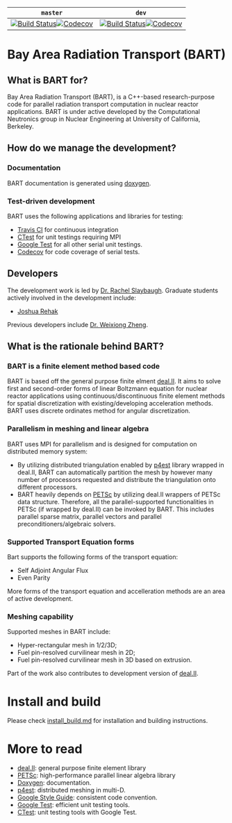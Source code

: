| `master` | `dev` |
|----------|-------|
|[![Build Status](https://travis-ci.org/SlaybaughLab/BART.svg?branch=master)](https://travis-ci.org/SlaybaughLab/BART)[![Codecov](https://codecov.io/gh/SlaybaughLab/BART/branch/master/graph/badge.svg)](https://codecov.io/gh/SlaybaughLab/BART/branch/master)|[![Build Status](https://travis-ci.org/SlaybaughLab/BART.svg?branch=dev)](https://travis-ci.org/SlaybaughLab/BART)[![Codecov](https://codecov.io/gh/SlaybaughLab/BART/branch/dev/graph/badge.svg)](https://codecov.io/gh/SlaybaughLab/BART/branch/dev)|

# Bay Area Radiation Transport (BART)

## What is BART for?

Bay Area Radiation Transport (BART), is a C++-based research-purpose
code for parallel radiation transport computation in nuclear reactor
applications. BART is under active developed by the Computational
Neutronics group in Nuclear Engineering at University of California,
Berkeley.

## How do we manage the development?

### Documentation

BART documentation is generated using [doxygen](http://www.stack.nl/~dimitri/doxygen/).

### Test-driven development
BART uses the following applications and libraries for testing:
- [Travis CI](https://travis-ci.org) for continuous integration
- [CTest](https://cmake.org/Wiki/CMake/Testing_With_CTest) for unit testings requiring MPI
- [Google Test](https://github.com/google/googletest) for all other
  serial unit testings.
- [Codecov](https://codecov.io/) for code coverage of serial tests.

<!-- ### Agile management -->
<!-- We are gradually immersing ourselves in the principle of agile management using [Jira](https://www.atlassian.com/software/jira?aceid=&adposition=1t1&adgroup=9124375582&campaign=189421462&creative=256725234926&device=c&keyword=jira&matchtype=e&network=g&placement=&ds_kids=p19481846873&gclid=Cj0KCQjwkpfWBRDZARIsAAfeXarkxD2j0JPwTTaH07dxEy8nVbZgK7U_Uj8hDx7j2uyUBXl29zrtoQQaAshhEALw_wcB&gclsrc=aw.ds) to improve our BART development tracking. -->

## Developers
The development work is led by [Dr. Rachel Slaybaugh](https://github.com/rachelslaybaugh). Graduate students actively involved in the development include:
- [Joshua Rehak](https://github.com/jsrehak/)

Previous developers include [Dr. Weixiong Zheng](https://github.com/weixiong-zheng-berkeley/).

## What is the rationale behind BART?
### BART is a finite element method based code
BART is based off the general purpose finite elment [deal.II](http://www.dealii.org/). It aims to solve first and second-order forms of linear Boltzmann equation for nuclear reactor applications using continuous/discontinuous finite element methods for spatial discretization with existing/developing acceleration methods. BART uses discrete ordinates method for angular discretization. 

### Parallelism in meshing and linear algebra
BART uses MPI for parallelism and is designed for computation on distributed memory system:
- By utilizing distributed triangulation enabled by [p4est](https://www.mcs.anl.gov/petsc/) library wrapped in deal.II, BART can automatically partition the mesh by however many number of processors requested and distribute the triangulation onto different processors.
- BART heavily depends on [PETSc](https://www.mcs.anl.gov/petsc/) by utilizing deal.II wrappers of PETSc data structure. Therefore, all the parallel-supported functionalities in PETSc (if wrapped by deal.II) can be invoked by BART. This includes parallel sparse matrix, parallel vectors and parallel preconditioners/algebraic solvers.

### Supported Transport Equation forms

Bart supports the following forms of the transport equation:

- Self Adjoint Angular Flux
- Even Parity

More forms of the transport equation and accelleration methods are an
area of active development.

### Meshing capability
Supported meshes in BART include:
- Hyper-rectangular mesh in 1/2/3D;
- Fuel pin-resolved curvilinear mesh in 2D;
- Fuel pin-resolved curvilinear mesh in 3D based on extrusion.

Part of the work also contributes to development version of [deal.II](http://www.dealii.org/).

# Install and build
Please check [install_build.md](https://github.com/SlaybaughLab/BART/blob/master/install_build.md) for installation and building instructions.

# More to read
- [deal.II](http://www.dealii.org/): general purpose finite element library
- [PETSc](https://www.mcs.anl.gov/petsc/): high-performance parallel linear algebra library
- [Doxygen](http://www.stack.nl/~dimitri/doxygen/): documentation.
- [p4est](http://www.p4est.org/): distributed meshing in multi-D.
- [Google Style Guide](https://google.github.io/styleguide/cppguide.html): consistent code convention.
- [Google Test](https://github.com/google/googletest): efficient unit testing tools.
- [CTest](https://cmake.org/Wiki/CMake/Testing_With_CTest): unit testing tools  with Google Test.

